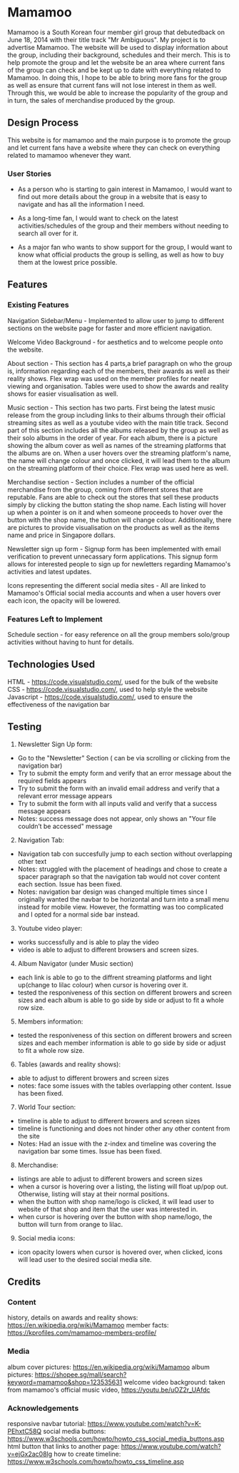 # Mamamoo
Mamamoo is a South Korean four member girl group that debutedback on June 18, 2014 with their title track "Mr Ambiguous". 
My project is to advertise Mamamoo. The website will be used to display information about the group, including their background, schedules and their merch. This is to help promote the group and let the website be an area where current fans of the group can check and be kept up to date with everything related to Mamamoo. In doing this, I hope to be able to bring more fans for the group as well as ensure that current fans will not lose interest in them as well. Through this, we would be able to increase the popularity of the group and in turn, the sales of merchandise produced by the group.

## Design Process
This website is for mamamoo and the main purpose is to promote the group and let current fans have a website where they can check on everything related to mamamoo whenever they want. 

### User Stories
- As a person who is starting to gain interest in Mamamoo, I would want to find out more details about the group in a website that is easy to navigate and has all the information I need.

- As a long-time fan, I would want to check on the latest activities/schedules of the group and their members without needing to search all over for it. 

- As a major fan who wants to show support for the group, I would want to know what official products the group is selling, as well as how to buy them at the lowest price possible.

## Features

### Existing Features
Navigation Sidebar/Menu - Implemented to allow user to jump to different sections on the website page for faster and more efficient navigation. 

Welcome Video Background - for aesthetics and to welcome people onto the website.

About section - This section has 4 parts,a brief paragraph on who the group is, information regarding each of the members, their awards as well as their reality shows. Flex wrap was used on the member profiles for neater viewing and organisation. Tables were used to show the awards and reality shows for easier visualisation as well.


Music section - This section has two parts. First being the latest music release from the group including links to their albums through their official streaming sites as well as a youtube video with the main title track. Second part of this section includes all the albums released by the group as well as their solo albums in the order of year. For each album, there is a picture showing the album cover as well as names of the streaming platforms that the albums are on. When a user hovers over the streaming platform's name, the name will change colour and once clicked, it will lead them to the album on the streaming platform of their choice. Flex wrap was used here as well.

Merchandise section - Section includes a number of the official merchandise from the group, coming from different stores that are reputable. Fans are able to check out the stores that sell these products simply by clicking the button stating the shop name. Each listing will hover up when a pointer is on it and when someone proceeds to hover over the button with the shop name, the button will change colour. Additionally, there are pictures to provide visualisation on the products as well as the items name and price in Singapore dollars.

Newsletter sign up form - Signup form has been implemented with email verification to prevent unnecassary form applications. This signup form allows for interested people to sign up for newletters regarding Mamamoo's activities and latest updates.

Icons representing the different social media sites - All are linked to Mamamoo's Official social media accounts and when a user hovers over each icon, the opacity will be lowered.

### Features Left to Implement
Schedule section - for easy reference on all the group members solo/group activities without having to hunt for details.

## Technologies Used
HTML - https://code.visualstudio.com/, used for the bulk of the website
CSS - https://code.visualstudio.com/, used to help style the website
Javascript - https://code.visualstudio.com/, used to ensure the effectiveness of the navigation bar

## Testing
1. Newsletter Sign Up form:
- Go to the "Newsletter" Section ( can be via scrolling or clicking from the navigation bar)
- Try to submit the empty form and verify that an error message about the required fields appears
- Try to submit the form with an invalid email address and verify that a relevant error message appears
- Try to submit the form with all inputs valid and verify that a success message appears
- Notes: success message does not appear, only shows an "Your file couldn’t be accessed" message

2. Navigation Tab:
- Navigation tab con succesfully jump to each section without overlapping other text
- Notes: struggled with the placement of headings and chose to create a spacer paragraph so that the navigation tab would not cover content each section. Issue has been fixed.
- Notes: navigation bar design was changed multiple times since I originally wanted the navbar to be horizontal and turn into a small menu instead for mobile view. However, the formatting was too complicated and I opted for a normal side bar instead.

3. Youtube video player: 
- works successfully and is able to play the video
- video is able to adjust to  different browsers and screen sizes.

4. Album Navigator (under Music section)
- each link is able to go to the diffrent streaming platforms and light up(change to lilac colour) when cursor is hovering over it.
- tested the responiveness of this section on different browers and screen sizes and each album is able to go side by side or adjust to fit a whole row size.

5. Members information:
- tested the responiveness of this section on different browers and screen sizes and each member information is able to go side by side or adjust to fit a whole row size.

6. Tables (awards and reality shows):
- able to adjust to different browers and screen sizes 
- notes: face some issues with the tables overlapping other content. Issue has been fixed.

7. World Tour section:
- timeline is able to adjust to different browers and screen sizes 
- timeline is functioning and does not hinder other any other content from the site
- Notes: Had an issue with the z-index and timeline was covering the navigation bar some times. Issue has been fixed.

8. Merchandise:
- listings are able to adjust to different browers and screen sizes 
- when a cursor is hovering over a listing, the listing will float up/pop out. Otherwise, listing will stay at their normal positions.
- when the button with shop name/logo is clicked, it will lead user to website of that shop and item that the user was interested in.
- when cursor is hovering over the button with shop name/logo, the button will turn from orange to lilac.

9. Social media icons:
- icon opacity lowers when cursor is hovered over, when clicked, icons will lead user to the desired social media site.

## Credits

### Content
history, details on awards and reality shows: https://en.wikipedia.org/wiki/Mamamoo
member facts: https://kprofiles.com/mamamoo-members-profile/

### Media
album cover pictures: https://en.wikipedia.org/wiki/Mamamoo
album pictures: https://shopee.sg/mall/search?keyword=mamamoo&shop=123535631
welcome video background: taken from mamamoo's official music video, https://youtu.be/uOZ2r_UAfdc

### Acknowledgements
responsive navbar tutorial: https://www.youtube.com/watch?v=K-PEhxtC58Q
social media buttons: https://www.w3schools.com/howto/howto_css_social_media_buttons.asp
html button that links to another page: https://www.youtube.com/watch?v=ejGx2ac08lg
how to create timeline: https://www.w3schools.com/howto/howto_css_timeline.asp



